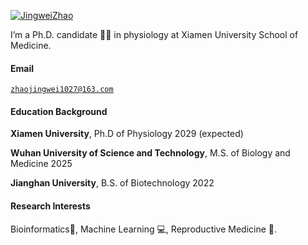 [![JingweiZhao](https://img.shields.io/badge/JingweiZhao-github-blue?logo=github)](https://github.com/Jingwe-Zhao)

I’m a Ph.D. candidate :student: in physiology at Xiamen University School of Medicine.

#### Email  
<code>zhaojingwei1027@163.com</code>  

#### Education Background
**Xiamen University**, Ph.D of Physiology 2029 (expected) 

**Wuhan University of Science and Technology**, M.S. of Biology and Medicine 2025  

**Jianghan University**, B.S. of Biotechnology 2022

#### Research Interests  
Bioinformatics🧬, Machine Learning :computer:, Reproductive Medicine :pregnant_woman:.
